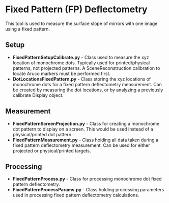 # Fixed Pattern (FP) Deflectometry
This tool is used to measure the surface slope of mirrors with one image using a fixed pattern. 

## Setup
- **FixedPatternSetupCalibrate.py** - Class used to measure the xyz location of monochrome dots. Typically used for printed/physical patterns, not projected patterns. A SceneReconstruction calibration to locate Aruco markers must be performed first.
- **DotLocationsFixedPattern.py** - Class storing the xyz locations of monochrome dots for a fixed pattern deflectometry measurement. Can be created by measuring the dot locations, or by analyzing a previously calibrate Display object.

## Measurement
- **FixedPatternScreenProjection.py** - Class for creating a monochrome dot pattern to display on a screen. This would be used instead of a physical/printed dot pattern.
- **FixedPatternMeasurement.py** - Class holding all data taken during a fixed pattern deflectometry measurement. Can be used for either projected or physical/printed targets.

## Processing
- **FixedPatternProcess.py** - Class for processing monochrome dot fixed pattern deflectometry.
- **FixedPatternProcessParams.py** - Class holding processing parameters used in processing fixed pattern deflectometry calculations.
